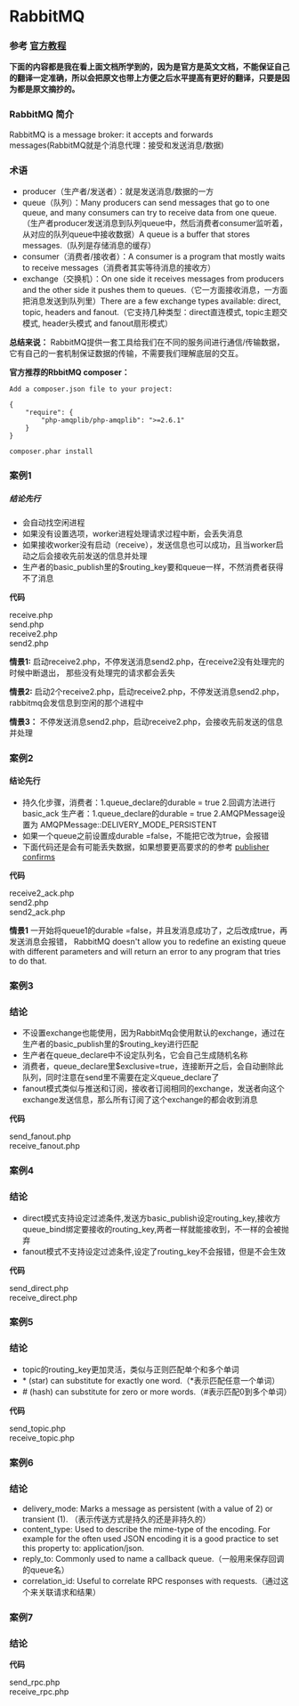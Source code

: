 # RabbitMQ
### 参考 <a href="https://www.rabbitmq.com/tutorials/tutorial-one-php.html">官方教程</a>
**下面的内容都是我在看上面文档所学到的，因为是官方是英文文档，不能保证自己的翻译一定准确，所以会把原文也带上方便之后水平提高有更好的翻译，只要是因为都是原文摘抄的。**

### RabbitMQ 简介
RabbitMQ is a message broker: it accepts and forwards messages(RabbitMQ就是个消息代理：接受和发送消息/数据)

### 术语
- producer（生产者/发送者）：就是发送消息/数据的一方
- queue（队列）：Many producers can send messages that go to one queue, and many consumers can try to receive data from one queue.（生产者producer发送消息到队列queue中，然后消费者consumer监听着，从对应的队列queue中接收数据）A queue is a buffer that stores messages.（队列是存储消息的缓存）
- consumer（消费者/接收者）：A consumer is a program that mostly waits to receive messages（消费者其实等待消息的接收方）
- exchange（交换机）：On one side it receives messages from producers and the other side it pushes them to queues.（它一方面接收消息，一方面把消息发送到队列里）There are a few exchange types available: direct, topic, headers and fanout.（它支持几种类型：direct直连模式, topic主题交模式, header头模式 and fanout扇形模式） 

**总结来说：** 
RabbitMQ提供一套工具给我们在不同的服务间进行通信/传输数据，它有自己的一套机制保证数据的传输，不需要我们理解底层的交互。

**官方推荐的RbbitMQ composer：**

```
Add a composer.json file to your project:

{
    "require": {
        "php-amqplib/php-amqplib": ">=2.6.1"
    }
}

composer.phar install
```

### 案例1

##### 结论先行

- 会自动找空闲进程
- 如果没有设置选项，worker进程处理请求过程中断，会丢失消息
- 如果接收worker没有启动（receive），发送信息也可以成功，且当worker启动之后会接收先前发送的信息并处理
- 生产者的basic_publish里的$routing_key要和queue一样，不然消费者获得不了消息

**代码** 

receive.php  
send.php  
receive2.php   
send2.php 

**情景1:** 
启动receive2.php，不停发送消息send2.php，在receive2没有处理完的时候中断退出，
那些没有处理完的请求都会丢失

**情景2:**
启动2个receive2.php，启动receive2.php，不停发送消息send2.php，rabbitmq会发信息到空闲的那个进程中

**情景3：**
不停发送消息send2.php，启动receive2.php，会接收先前发送的信息并处理


### 案例2

#### 结论先行
- 持久化步骤，消费者：1.queue_declare的durable = true 2.回调方法进行basic_ack 生产者：1.queue_declare的durable = true 2.AMQPMessage设置为 AMQPMessage::DELIVERY_MODE_PERSISTENT
- 如果一个queue之前设置成durable =false，不能把它改为true，会报错
- 下面代码还是会有可能丢失数据，如果想要更高要求的的参考 <a href="https://www.rabbitmq.com/confirms.html">publisher confirms</a>

**代码**

receive2_ack.php   
send2.php   
send2_ack.php

**情景1**
一开始将queue1的durable =false，并且发消息成功了，之后改成true，再发送消息会报错，
RabbitMQ doesn't allow you to redefine an existing queue with different 
parameters and will return an error to any program that tries to do that. 

### 案例3

### 结论

- 不设置exchange也能使用，因为RabbitMq会使用默认的exchange，通过在生产者的basic_publish里的$routing_key进行匹配
- 生产者在queue_declare中不设定队列名，它会自己生成随机名称
- 消费者，queue_declare里$exclusive=true，连接断开之后，会自动删除此队列，同时注意在send里不需要在定义queue_declare了
- fanout模式类似与推送和订阅，接收者订阅相同的exchange，发送者向这个exchange发送信息，那么所有订阅了这个exchange的都会收到消息

**代码**

send_fanout.php  
receive_fanout.php

### 案例4

### 结论

- direct模式支持设定过滤条件,发送方basic_publish设定routing_key,接收方queue_bind绑定要接收的routing_key,两者一样就能接收到，不一样的会被抛弃
- fanout模式不支持设定过滤条件,设定了routing_key不会报错，但是不会生效

**代码**

send_direct.php  
receive_direct.php

### 案例5

### 结论

- topic的routing_key更加灵活，类似与正则匹配单个和多个单词
- \* (star) can substitute for exactly one word.（*表示匹配任意一个单词）
- \# (hash) can substitute for zero or more words.（#表示匹配0到多个单词）


**代码**

send_topic.php  
receive_topic.php

### 案例6

### 结论

- delivery_mode: Marks a message as persistent (with a value of 2) or transient (1). （表示传送方式是持久的还是非持久的）
- content_type: Used to describe the mime-type of the encoding. For example for the often used JSON encoding it is a good practice to set this property to: application/json.
- reply_to: Commonly used to name a callback queue.（一般用来保存回调的queue名）
- correlation_id: Useful to correlate RPC responses with requests.（通过这个来关联请求和结果）


### 案例7

### 结论

**代码**

send_rpc.php  
receive_rpc.php